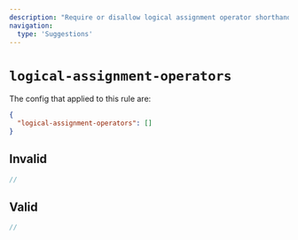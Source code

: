 ```yaml
---
description: "Require or disallow logical assignment operator shorthand"
navigation:
  type: 'Suggestions'
---
```


# `logical-assignment-operators`

The config that applied to this rule are:

```json
{
  "logical-assignment-operators": []
}
```

## Invalid

```js invalid
//
```

## Valid

```js valid
//
```
  